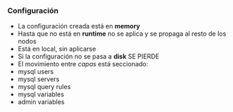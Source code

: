 ### Configuración

* La configuración creada está en **memory**
* Hasta que no está en **runtime** no se aplica y se propaga al resto de los nodos
 * Está en local, sin aplicarse
* Si la configuración no se pasa a **disk** SE PIERDE
* El movimiento entre *capas* está seccionado:
 * mysql users
 * mysql servers
 * mysql query rules
 * mysql variables
 * admin variables
